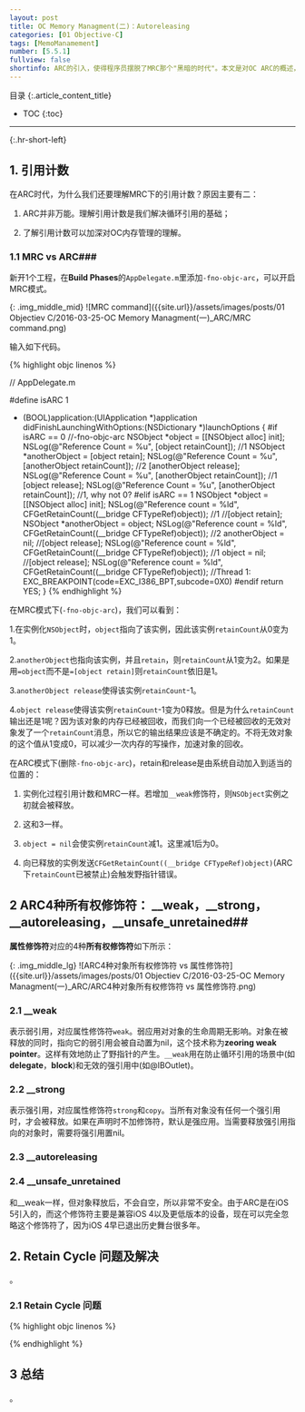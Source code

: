 ```yaml
---
layout: post
title: OC Memory Managment(二)：Autoreleasing
categories: [01 Objective-C]
tags: [MemoManamement]
number: [5.5.1]
fullview: false
shortinfo: ARC的引入，使得程序员摆脱了MRC那个"黑暗的时代"。本文是对OC ARC的概述，意在使得开发者在写OC代码的时候，了解编译器在背后做了哪些内存管理的事情。
---
```

目录
{:.article_content_title}


* TOC
{:toc}

---
{:.hr-short-left}

## 1. 引用计数 ##

在ARC时代，为什么我们还要理解MRC下的引用计数？原因主要有二：

1. ARC并非万能。理解引用计数是我们解决循环引用的基础；

2. 了解引用计数可以加深对OC内存管理的理解。

### 1.1 MRC vs ARC###

新开1个工程，在**Build Phases**的`AppDelegate.m`里添加`-fno-objc-arc`，可以开启MRC模式。

{: .img_middle_mid}
![MRC command]({{site.url}}/assets/images/posts/01 Objectiev C/2016-03-25-OC Memory Managment(一)_ARC/MRC command.png)

输入如下代码。

{% highlight objc linenos %}

//  AppDelegate.m

#define isARC 1
- (BOOL)application:(UIApplication *)application didFinishLaunchingWithOptions:(NSDictionary *)launchOptions {
#if isARC == 0      //-fno-objc-arc
    NSObject *object = [[NSObject alloc] init];
    NSLog(@"Reference Count = %u", [object retainCount]);                           //1
    NSObject *anotherObject = [object retain];
    NSLog(@"Reference Count = %u", [anotherObject retainCount]);                    //2
    [anotherObject release];
    NSLog(@"Reference Count = %u", [anotherObject retainCount]);                    //1
    [object release];
    NSLog(@"Reference Count = %u", [anotherObject retainCount]);                    //1, why not 0?
#elif isARC == 1
    NSObject *object = [[NSObject alloc] init];
    NSLog(@"Reference count = %ld", CFGetRetainCount((__bridge CFTypeRef)object));  //1
    //[object retain];
    NSObject *anotherObject = object;
    NSLog(@"Reference count = %ld", CFGetRetainCount((__bridge CFTypeRef)object));  //2
    anotherObject = nil;
    //[object release];
    NSLog(@"Reference count = %ld", CFGetRetainCount((__bridge CFTypeRef)object));  //1
    object = nil;
    //[object release];
    NSLog(@"Reference count = %ld", CFGetRetainCount((__bridge CFTypeRef)object));  //Thread 1: EXC_BREAKPOINT(code=EXC_I386_BPT,subcode=0X0)
#endif
    return YES;
}
{% endhighlight %}

在MRC模式下(`-fno-objc-arc`)，我们可以看到：

1.在实例化`NSObject`时，`object`指向了该实例，因此该实例`retainCount`从0变为1。

2.`anotherObject`也指向该实例，并且`retain`，则`retainCount`从1变为2。如果是用`=object`而不是`=[object retain]`则`retainCount`依旧是1。

3.`anotherObject release`使得该实例`retainCount`-1。

4.`object release`使得该实例`retainCount`-1变为0释放。但是为什么`retainCount`输出还是1呢？因为该对象的内存已经被回收，而我们向一个已经被回收的无效对象发了一个`retainCount`消息，所以它的输出结果应该是不确定的。不将无效对象的这个值从1变成0，可以减少一次内存的写操作，加速对象的回收。

在ARC模式下(删除`-fno-objc-arc`)，retain和release是由系统自动加入到适当的位置的：

1. 实例化过程引用计数和MRC一样。若增加`__weak`修饰符，则`NSObject`实例之初就会被释放。

2. 这和3一样。

3. `object = nil`会使实例`retainCount`减1。这里减1后为0。

4. 向已释放的实例发送`CFGetRetainCount((__bridge CFTypeRef)object)`(ARC下`retainCount`已被禁止)会触发野指针错误。


## 2 ARC4种所有权修饰符： __weak，__strong，__autoreleasing，__unsafe_unretained##

**属性修饰符**对应的4种**所有权修饰符**如下所示：

{: .img_middle_lg}
![ARC4种对象所有权修饰符 vs 属性修饰符]({{site.url}}/assets/images/posts/01 Objectiev C/2016-03-25-OC Memory Managment(一)_ARC/ARC4种对象所有权修饰符 vs 属性修饰符.png)


### 2.1 __weak ###

表示弱引用，对应属性修饰符`weak`。弱应用对对象的生命周期无影响。对象在被释放的同时，指向它的弱引用会被自动置为nil，这个技术称为**zeoring weak pointer**。这样有效地防止了野指针的产生。`__weak`用在防止循环引用的场景中(如**delegate**，**block**)和无效的强引用中(如@IBOutlet)。

### 2.2 __strong ###

表示强引用，对应属性修饰符`strong`和`copy`。当所有对象没有任何一个强引用时，才会被释放。如果在声明时不加修饰符，默认是强应用。当需要释放强引用指向的对象时，需要将强引用置nil。

### 2.3 __autoreleasing


### 2.4 __unsafe_unretained

和__weak一样，但对象释放后，不会自空，所以非常不安全。由于ARC是在iOS 5引入的，而这个修饰符主要是兼容iOS 4以及更低版本的设备，现在可以完全忽略这个修饰符了，因为iOS 4早已退出历史舞台很多年。

## 2. Retain Cycle 问题及解决 ##
。


### 2.1 Retain Cycle 问题 ###

{% highlight objc linenos %}

{% endhighlight %}




## 3 总结 ##
。


